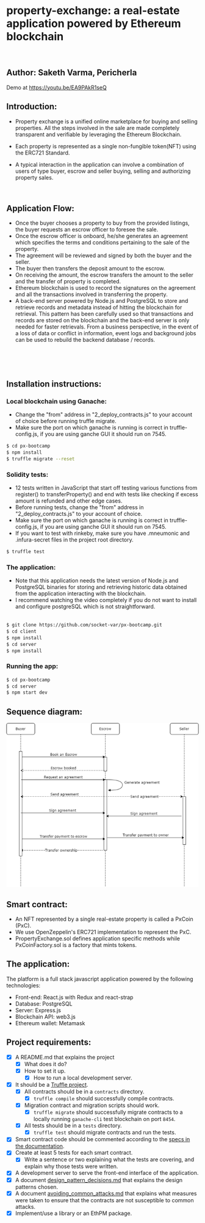# property-exchange: a real-estate application powered by Ethereum blockchain

<br>

## Author: Saketh Varma, Pericherla

Demo at <a href="https://youtu.be/EA9PAkR1seQ">https://youtu.be/EA9PAkR1seQ</a>

## Introduction:

- Property exchange is a unified online marketplace for buying and selling properties. All the steps involved in the sale are made completely transparent and verifiable by leveraging the Ethereum Blockchain.

- Each property is represented as a single non-fungible token(NFT) using the ERC721 Standard.

- A typical interaction in the application can involve a combination of users of type buyer, escrow and seller buying, selling and authorizing property sales.

<br>

## Application Flow:

- Once the buyer chooses a property to buy from the provided listings, the buyer requests an escrow officer to foresee the sale.
- Once the escrow officer is onboard, he/she generates an agreement which specifies the terms and conditions pertaining to the sale of the property.
- The agreement will be reviewed and signed by both the buyer and the seller.
- The buyer then transfers the deposit amount to the escrow.
- On receiving the amount, the escrow transfers the amount to the seller and the transfer of property is completed.
- Ethereum blockchain is used to record the signatures on the agreement and all the transactions involved in transferring the property.
- A back-end server powered by Node.js and PostgreSQL to store and retrieve records and metadata instead of hitting the blockchain for retrieval. This pattern has been carefully used so that transactions and records are stored on the blockchain and the back-end server is only needed for faster retrievals. From a business perspective, in the event of a loss of data or conflict in information, event logs and background jobs can be used to rebuild the backend database / records.

<br>
<br>
<br>

## Installation instructions:

### Local blockchain using Ganache:

- Change the "from" address in "2_deploy_contracts.js" to your account of choice before running truffle migrate.
- Make sure the port on which ganache is running is correct in truffle-config.js, if you are using ganche GUI it should run on 7545.

```bash
$ cd px-bootcamp
$ npm install
$ truffle migrate --reset
```

### Solidity tests:

- 12 tests written in JavaScript that start off testing various functions from register() to transferProperty() and end with tests like checking if excess amount is refunded and other edge cases.
- Before running tests, change the "from" address in "2_deploy_contracts.js" to your account of choice.
- Make sure the port on which ganache is running is correct in truffle-config.js, if you are using ganche GUI it should run on 7545.
- If you want to test with rinkeby, make sure you have .mneumonic and .infura-secret files in the project root directory.

```bash
$ truffle test
```

### The application:

- Note that this application needs the latest version of Node.js and PostgreSQL binaries for storing and retrieving historic data obtained from the application interacting with the blockchain.
- I recommend watching the video completely if you do not want to install and configure postgreSQL which is not straightforward.

```bash

$ git clone https://github.com/socket-var/px-bootcamp.git
$ cd client
$ npm install
$ cd server
$ npm install
```

### Running the app:

```bash
$ cd px-bootcamp
$ cd server
$ npm start dev
```

## Sequence diagram:

![](./sequence_diagram.png)

## Smart contract:

- An NFT represented by a single real-estate property is called a PxCoin (PxC).
- We use OpenZeppelin's ERC721 implementation to represent the PxC.
- PropertyExchange.sol defines application specific methods while PxCoinFactory.sol is a factory that mints tokens.

## The application:

The platform is a full stack javascript application powered by the following technologies:

- Front-end: React.js with Redux and react-strap
- Database: PostgreSQL
- Server: Express.js
- Blockchain API: web3.js
- Ethereum wallet: Metamask

## Project requirements:

- [x] A README.md that explains the project
  - [x] What does it do?
  - [x] How to set it up.
    - [x] How to run a local development server.
- [x] It should be a [Truffle project](https://truffleframework.com/docs/truffle/getting-started/creating-a-project).
  - [x] All contracts should be in a `contracts` directory.
    - [x] `truffle compile` should successfully compile contracts.
  - [x] Migration contract and migration scripts should work.
    - [x] `truffle migrate` should successfully migrate contracts to a locally running `ganache-cli` test blockchain on port `8454`.
  - [x] All tests should be in a `tests` directory.
    - [x] `truffle test` should migrate contracts and run the tests.
- [x] Smart contract code should be commented according to the [specs in the documentation](https://solidity.readthedocs.io/en/v0.5.2/layout-of-source-files.html#comments).
- [x] Create at least 5 tests for each smart contract.
  - [x] Write a sentence or two explaining what the tests are covering, and explain why those tests were written.
- [x] A development server to serve the front-end interface of the application.
- [x] A document [design_pattern_decisions.md](design_pattern_decisions.md) that explains the design patterns chosen.
- [x] A document [avoiding_common_attacks.md](avoiding_common_attacks.md) that explains what measures were taken to ensure that the contracts are not susceptible to common attacks.
- [x] Implement/use a library or an EthPM package.
